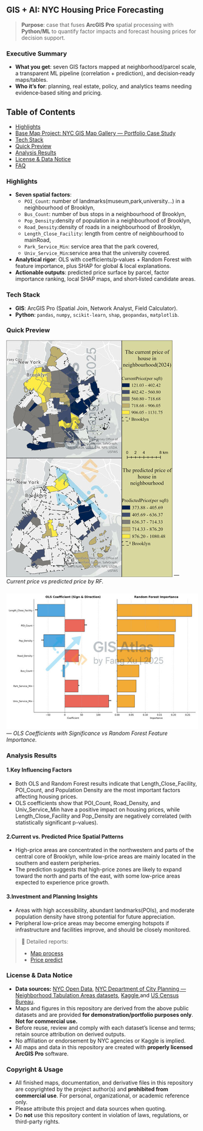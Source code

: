 ## GIS + AI: NYC Housing Price Forecasting

> **Purpose**: case that fuses **ArcGIS Pro** spatial processing with **Python/ML** to quantify factor impacts and forecast housing prices for decision support.

### Executive Summary
- **What you get**: seven GIS factors mapped at neighborhood/parcel scale, a transparent ML pipeline (correlation + prediction), and decision‑ready maps/tables.
- **Who it’s for**: planning, real estate, policy, and analytics teams needing evidence‑based siting and pricing.

## Table of Contents

- [Highlights](#highlights)
- [Base Map Project: NYC GIS Map Gallery — Portfolio Case Study](https://github.com/Fang-M-Xu/gis-map-gallery)
- [Tech Stack](#tech-stack)
- [Quick Preview](#quick-preview)
- [Analysis Results](#analysis-results)
- [License & Data Notice](#license--data-notice)
- [FAQ](#faq)

### Highlights
- **Seven spatial factors**: 
    - `POI_Count`: number of landmarks(museum,park,university...) in a neighbourhood of Brooklyn,
    - `Bus_Count`: number of bus stops in a neighbourhood of Brooklyn, 
    - `Pop_Density`:density of population in a neighbourhood of Brooklyn, 
    - `Road_Density`:density of roads in a neighbourhood of Brooklyn, 
    - `Length_Close_Facility`: length from centre of neighbourhood to mainRoad, 
    - `Park_Service_Min`: service area that the park covered, 
    - `Univ_Service_Min`:service area that the university covered.
- **Analytical rigor**: OLS with coefficients/p‑values + Random Forest with feature importance, plus SHAP for global & local explanations.
- **Actionable outputs**: predicted price surface by parcel, factor importance ranking, local SHAP maps, and short‑listed candidate areas.

### Tech Stack
- **GIS**: ArcGIS Pro (Spatial Join, Network Analyst, Field Calculator).
- **Python**: `pandas`, `numpy`, `scikit-learn`, `shap`, `geopandas`, `matplotlib`.

### Quick Preview
![POIMap](PredictResult-min.jpg)  — *Current price vs predicted price by RF.*

###
![compare](ols_rf_compare-mark-min.jpg)  — *OLS Coefficients with Significance vs Random Forest Feature Importance.*

###

### Analysis Results
#### 1.Key Influencing Factors
- Both OLS and Random Forest results indicate that Length_Close_Facility, POI_Count, and Population Density are the most important factors affecting housing prices.
- OLS coefficients show that POI_Count, Road_Density, and Univ_Service_Min have a positive impact on housing prices, while Length_Close_Facility and Pop_Density are negatively correlated (with statistically significant p-values).
#### 2.Current vs. Predicted Price Spatial Patterns
- High-price areas are concentrated in the northwestern and parts of the central core of Brooklyn, while low-price areas are mainly located in the southern and eastern peripheries.
- The prediction suggests that high-price zones are likely to expand toward the north and parts of the east, with some low-price areas expected to experience price growth.
#### 3.Investment and Planning Insights
- Areas with high accessibility, abundant landmarks(POIs), and moderate population density have strong potential for future appreciation.
- Peripheral low-price areas may become emerging hotspots if infrastructure and facilities improve, and should be closely monitored.

> 📂 Detailed reports:
> - [Map process](maps/README.md)
> - [Price predict](analysis/README.md)

### License & Data Notice
- **Data sources:** [NYC Open Data](https://opendata.cityofnewyork.us/), [NYC Department of City Planning — Neighborhood Tabulation Areas datasets](https://www.nyc.gov/content/planning/pages/resources/datasets/neighborhood-tabulation),  [Kaggle](https://www.kaggle.com/),and [US Census Bureau](https://www.census.gov/en.html).
- Maps and figures in this repository are derived from the above public datasets and are provided **for demonstration/portfolio purposes only**. **Not for commercial use.**
- Before reuse, review and comply with each dataset’s license and terms; retain source attribution on derived outputs.
- No affiliation or endorsement by NYC agencies or Kaggle is implied.
- All maps and data in this repository are created with **properly licensed ArcGIS Pro** software.

### Copyright & Usage
- All finished maps, documentation, and derivative files in this repository are copyrighted by the project author(s) and **prohibited from commercial use**. For personal, organizational, or academic reference only.
- Please attribute this project and data sources when quoting.
- Do **not** use this repository content in violation of laws, regulations, or third-party rights.
